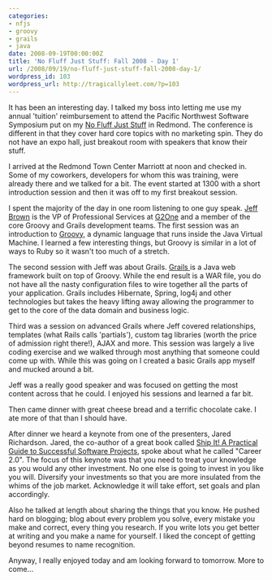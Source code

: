 ```yaml
---
categories:
- nfjs
- groovy
- grails
- java
date: 2008-09-19T00:00:00Z
title: 'No Fluff Just Stuff: Fall 2008 - Day 1'
url: /2008/09/19/no-fluff-just-stuff-fall-2008-day-1/
wordpress_id: 103
wordpress_url: http://tragicallyleet.com/?p=103
---
```


It has been an interesting day. I talked my boss into letting me use my annual 'tuition' reimbursement to attend the Pacific Northwest Software Symposium put on my [No Fluff Just Stuff](http://nofluffjuststuff.com) in Redmond. The conference is different in that they cover hard core topics with no marketing spin. They do not have an expo hall, just breakout room with speakers that know their stuff.

I arrived at the Redmond Town Center Marriott at noon and checked in. Some of my coworkers, developers for whom this was training, were already there and we talked for a bit. The event started at 1300 with a short introduction session and then it was off to my first breakout session.

I spent the majority of the day in one room listening to one guy speak. [Jeff Brown](http://javajeff.blogspot.com/) is the VP of Professional Services at [G2One](http://g2one.com/) and a member of the core Groovy and Grails development teams. The first session was an introduction to [Groovy](http://groovy.codehaus.org/), a dynamic language that runs inside the Java Virtual Machine. I learned a few interesting things, but Groovy is similar in a lot of ways to Ruby so it wasn't too much of a stretch.

The second session with Jeff was about Grails. [Grails ](http://grails.org/)is a Java web framework built on top of Groovy. While the end result is a WAR file, you do not have all the nasty configuration files to wire together all the parts of your application. Grails includes Hibernate, Spring, log4j and other technologies but takes the heavy lifting away allowing the programmer to get to the core of the data domain and business logic.

Third was a session on advanced Grails where Jeff covered relationships, templates (what Rails calls 'partials'), custom tag libraries (worth the price of admission right there!), AJAX and more. This session was largely a live coding exercise and we walked through most anything that someone could come up with. While this was going on I created a basic Grails app myself and mucked around a bit.

Jeff was a really good speaker and was focused on getting the most content across that he could. I enjoyed his sessions and learned a far bit.

Then came dinner with great cheese bread and a terrific chocolate cake. I ate more of that than I should have.

After dinner we heard a keynote from one of the presenters, Jared Richardson. Jared, the co-author of a great book called [Ship It! A Practical Guide to Successful Software Projects](http://www.amazon.com/Practical-Guide-Successful-Software-Projects/dp/0974514047?SubscriptionId=1N9AHEAQ2F6SVD97BE02&tag=tragicallyl33-20&linkCode=xm2&camp=2025&creative=165953&creativeASIN=0974514047), spoke about what he called &quot;Career 2.0&quot;. The focus of this keynote was that you need to treat your knowledge as you would any other investment. No one else is going to invest in you like you will. Diversify your investments so that you are more insulated from the whims of the job market. Acknowledge it will take effort, set goals and plan accordingly.

Also he talked at length about sharing the things that you know. He pushed hard on blogging; blog about every problem you solve, every mistake you make and correct, every thing you research. If you write lots you get better at writing and you make a name for yourself. I liked the concept of getting beyond resumes to name recognition.

Anyway, I really enjoyed today and am looking forward to tomorrow. More to come...
